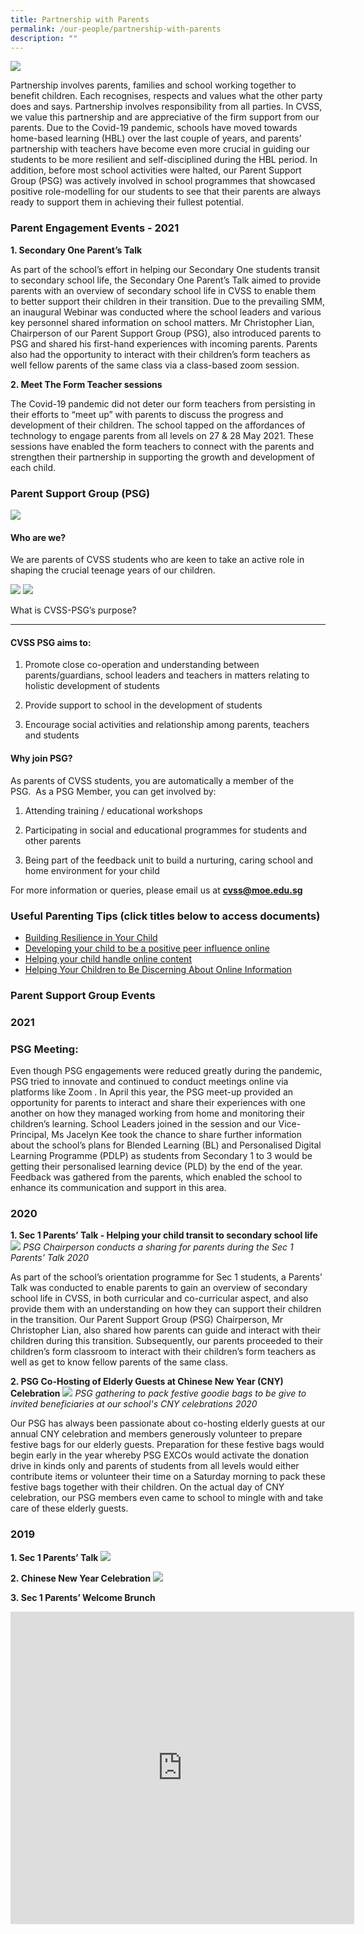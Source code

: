 ```yaml
---
title: Partnership with Parents
permalink: /our-people/partnership-with-parents
description: ""
---
```

![](/images/Partnership%20with%20Parents_2021_Picture%201.jpg)

Partnership involves parents, families and school working together to benefit children. Each recognises, respects and values what the other party does and says. Partnership involves responsibility from all parties. In CVSS, we value this partnership and are appreciative of the firm support from our parents. Due to the Covid-19 pandemic, schools have moved towards home-based learning (HBL) over the last couple of years, and parents’ partnership with teachers have become even more crucial in guiding our students to be more resilient and self-disciplined during the HBL period. In addition, before most school activities were halted, our Parent Support Group (PSG) was actively involved in school programmes that showcased positive role-modelling for our students to see that their parents are always ready to support them in achieving their fullest potential.  

### Parent Engagement Events - 2021

**1. Secondary One Parent’s Talk**  

As part of the school’s effort in helping our Secondary One students transit to secondary school life, the Secondary One Parent’s Talk aimed to provide parents with an overview of secondary school life in CVSS to enable them to better support their children in their transition. Due to the prevailing SMM, an inaugural Webinar was conducted where the school leaders and various key personnel shared information on school matters. Mr Christopher Lian, Chairperson of our Parent Support Group (PSG), also introduced parents to PSG and shared his first-hand experiences with incoming parents. Parents also had the opportunity to interact with their children’s form teachers as well fellow parents of the same class via a class-based zoom session.

  

**2. Meet The Form Teacher sessions**  

The Covid-19 pandemic did not deter our form teachers from persisting in their efforts to “meet up” with parents to discuss the progress and development of their children. The school tapped on the affordances of technology to engage parents from all levels on 27 &amp; 28 May 2021. These sessions have enabled the form teachers to connect with the parents and strengthen their partnership in supporting the growth and development of each child.

### Parent Support Group (PSG)
![](/images/PSG_Picture%201.jpg)

#### Who are we?

We are parents of CVSS students who are keen to take an active role in shaping the crucial teenage years of our children.&nbsp;

![](/images/PSG%20Exco2021_1.png)
![](/images/PSG%20Exco2021_2.png)

What is CVSS-PSG’s purpose?  



----------------------------------

#### CVSS PSG aims to:&nbsp;

1. Promote close co-operation and understanding between parents/guardians, school leaders and teachers in matters relating to holistic development of students&nbsp;

2. Provide support to school in the development of students&nbsp;

3. Encourage social activities and relationship among parents, teachers and students

  

#### Why join PSG?

As parents of CVSS students, you are automatically a member of the PSG.&nbsp;&nbsp;As a PSG Member, you can get involved by:&nbsp;

1. Attending training / educational workshops

2. Participating in social and educational programmes for students and other parents&nbsp;

3. Being part of the feedback unit to build a nurturing, caring school and home environment for your child&nbsp;

For more information or queries, please email us at **cvss@moe.edu.sg**

  

### Useful Parenting Tips&nbsp;(click&nbsp;titles&nbsp;below to access documents)

* [Building Resilience in Your Child](/files/(1)%20Building%20Resilience%20in%20Your%20Child_2019.pdf)
* [Developing your child to be a positive peer influence online](/files/(2)%20DEVELOPING%20YOUR%20CHILD%20TO%20BE%20A%20POSITIVE%20PEER%20INFLUENCE%20ONLINE_2019.pdf)
* [Helping your child handle online content](/files/(3)%20HELPING%20YOUR%20CHILD%20HANDLE%20ONLINE%20CONTENT_2019.pdf)
* [Helping Your Children to Be Discerning About Online Information](/files/2019%20T2_Parents%20Tipsheet.pdf)

### Parent Support Group Events

### 2021
### PSG Meeting:

Even though PSG engagements were reduced greatly during the pandemic, PSG tried to innovate and continued to conduct meetings online via platforms like Zoom . In April this year, the PSG meet-up provided an opportunity for parents to interact and share their experiences with one another on how they managed working from home and monitoring their children’s learning. School Leaders joined in the session and our Vice-Principal, Ms Jacelyn Kee took the chance to share further information about the school’s plans for Blended Learning (BL) and Personalised Digital Learning Programme (PDLP) as students from Secondary 1 to 3 would be getting their personalised learning device (PLD) by the end of the year. Feedback was gathered from the parents, which enabled the school to enhance its communication and support in this area.

  

### 2020
**1. Sec 1 Parents’ Talk - Helping your child transit to secondary school life**
![](/images/PSG%20Chairperson%20sharing%20during%20Sec%201%20Parents%20Talk.jpg)
*PSG Chairperson conducts a sharing for parents during the Sec 1 Parents' Talk 2020*

As part of the school’s orientation programme for Sec 1 students, a Parents’ Talk was conducted to enable parents to gain an overview of secondary school life in CVSS, in both curricular and co-curricular aspect, and also provide them with an understanding on how they can support their children in the transition. Our Parent Support Group (PSG) Chairperson, Mr Christopher Lian, also shared how parents can guide and interact with their children during this transition. Subsequently, our parents proceeded to their children’s form classroom to interact with their children’s form teachers as well as get to know fellow parents of the same class.

  

**2. PSG Co-Hosting of Elderly Guests at Chinese New Year (CNY) Celebration**
![](/images/PSG%20gathering%20for%20festive%20bag%20packing.jpg)
*PSG gathering to pack festive goodie bags to be give to invited beneficiaries at our school's CNY celebrations 2020*

  

Our PSG has always been passionate about co-hosting elderly guests at our annual CNY celebration and members generously volunteer to prepare festive bags for our elderly guests. Preparation for these festive bags would begin early in the year whereby PSG EXCOs would activate the donation drive in kinds only and parents of students from all levels would either contribute items or volunteer their time on a Saturday morning to pack these festive bags together with their children. On the actual day of CNY celebration, our PSG members even came to school to mingle with and take care of these elderly guests.

### 2019

**1. Sec 1 Parents’ Talk**
![](/images/Sec%201%20PSG%20talks.png)

**2.&nbsp;Chinese New Year Celebration**
![](/images/PSG%20CNY.png)

**3. Sec 1 Parents’ Welcome Brunch**
<iframe allowfullscreen="true" height="500" width="550" frameborder="0" src="https://docs.google.com/presentation/d/e/2PACX-1vTAQoQTszvnzjI9kxaU-B6rYXw-_JOdH_3t8b59zXdzUVCbwIU4c5FGDqN1E_xjgy4mCy5g7jWQMpor/embed?start=true&amp;loop=true&amp;delayms=3000"></iframe>